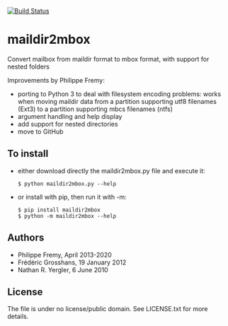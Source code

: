 [![Build Status](https://travis-ci.org/bluebird75/maildir2mbox.svg?branch=master)](https://travis-ci.org/bluebird75/maildir2mbox)

maildir2mbox
============

Convert mailbox from maildir format to mbox format, with support for nested folders

Improvements by Philippe Fremy:
- porting to Python 3 to deal with filesystem encoding problems: works when moving maildir data from a partition 
  supporting utf8 filenames (Ext3) to a partition supporting mbcs filenames (ntfs)
- argument handling and help display
- add support for nested directories
- move to GitHub

To install
----------
- either download directly the maildir2mbox.py file and execute it:

	```
	$ python maildir2mbox.py --help
	```

- or install with pip, then run it with -m:
	```
	$ pip install maildir2mbox
	$ python -m maildir2mbox --help
	```

Authors
-------
- Philippe Fremy, April 2013-2020
- Frédéric Grosshans, 19 January 2012
- Nathan R. Yergler, 6 June 2010

License
-------
The file is under no license/public domain. See LICENSE.txt for more details.

